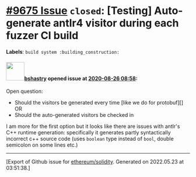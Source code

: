 # [\#9675 Issue](https://github.com/ethereum/solidity/issues/9675) `closed`: [Testing] Auto-generate antlr4 visitor during each fuzzer CI build
**Labels**: `build system :building_construction:`


#### <img src="https://avatars.githubusercontent.com/u/2388185?v=4" width="50">[bshastry](https://github.com/bshastry) opened issue at [2020-08-26 08:58](https://github.com/ethereum/solidity/issues/9675):

Open question:
  - Should the visitors be generated every time [like we do for protobuf][] OR
  - Should the auto-generated visitors be checked in

I am more for the first option but it looks like there are issues with antlr's C++ runtime generation: specifically it generates partly syntactically incorrect c++ source code (uses `boolean` type instead of `bool`, double semicolon on some lines etc.)




-------------------------------------------------------------------------------



[Export of Github issue for [ethereum/solidity](https://github.com/ethereum/solidity). Generated on 2022.05.23 at 03:51:38.]
